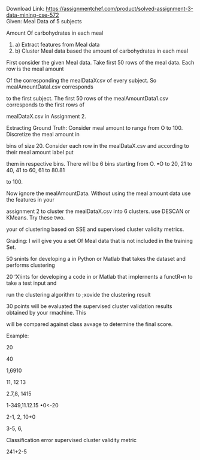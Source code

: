 Download Link: https://assignmentchef.com/product/solved-assignment-3-data-mining-cse-572
<br>
Given: Meal Data of 5 subjects

Amount Of carbohydrates in each meal

<ol>

 <li>a) Extract features from Meal data</li>

 <li>b) Cluster Meal data based the amount of carbohydrates in each meal</li>

</ol>

First consider the given Meal data. Take first 50 rows of the meal data. Each row is the meal amount

Of the corresponding the mealDataXcsv of every subject. So mealAmountDataI.csv corresponds

to the first subject. The first 50 rows of the mealAmountData1.csv corresponds to the first rows of

mealDataX.csv in Assignment 2.

Extracting Ground Truth: Consider meal amount to range from O to 100. Discretize the meal amount in

bins of size 20. Consider each row in the mealDataX.csv and according to their meal amount label put

them in respective bins. There will be 6 bins starting from O. •O to 20, 21 to 40, 41 to 60, 61 to 80.81

to 100.

Now ignore the mealAmountData. Without using the meal amount data use the features in your

assignment 2 to cluster the mealDataX.csv into 6 clusters. use DESCAN or KMeans. Try these two.

your of clustering based on SSE and supervised cluster validity metrics.

Grading: I will give you a set Of Meal data that is not included in the training Set.

50 snints for developing a in Python or Matlab that takes the dataset and performs clustering

20 ‘X)ints for developing a code in or Matlab that irnplernents a functR•n to take a test input and

run the clustering algorithm to ;xovide the clustering result

30 points will be evaluated the supervised cluster validation results obtained by your rmachine. This

will be compared against class av«age to determine the final score.

Example:

20

40

1,6910

11, 12 13

2.7,8, 1415

1-349,11.12.15 •0&lt;-20

2-1, 2, 10+0

3-5, 6,

Classification error supervised cluster validity metric

241+2-5